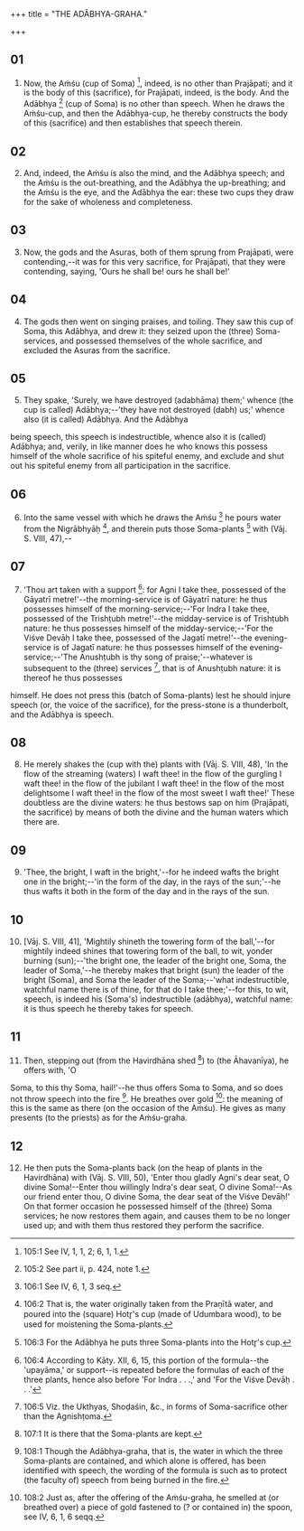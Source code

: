 +++
title = "THE ADÂBHYA-GRAHA."

+++


## 01
1. Now, the Aṁśu (cup of Soma) [^fn_337], indeed, is no other than Prajāpati; and it is the body of this (sacrifice), for Prajāpati, indeed, is the body. And the Adābhya [^fn_338] (cup of Soma) is no other than speech. When he draws the Aṁśu-cup, and then the Adābhya-cup, he thereby constructs the body of this (sacrifice) and then establishes that speech therein.

[^fn_337]: 105:1 See IV, 1, 1, 2; 6, 1, 1.

[^fn_338]: 105:2 See part ii, p. 424, note 1.

## 02
2. And, indeed, the Aṁśu is also the mind, and the Adābhya speech; and the Aṁśu is the out-breathing, and the Adābhya the up-breathing; and the Aṁśu is the eye, and the Adābhya the ear: these two cups they draw for the sake of wholeness and completeness.

## 03
3. Now, the gods and the Asuras, both of them sprung from Prajāpati, were contending,--it was for this very sacrifice, for Prajāpati, that they were contending, saying, 'Ours he shall be! ours he shall be!'

## 04
4. The gods then went on singing praises, and toiling. They saw this cup of Soma, this Adābhya, and drew it: they seized upon the (three) Soma-services, and possessed themselves of the whole sacrifice, and excluded the Asuras from the sacrifice.

## 05
5. They spake, 'Surely, we have destroyed (adabhāma) them;' whence (the cup is called) Adābhya;--'they have not destroyed (dabh) us;' whence also (it is called) Adābhya. And the Adābhya

being speech, this speech is indestructible, whence also it is (called) Adābhya; and, verily, in like manner does he who knows this possess himself of the whole sacrifice of his spiteful enemy, and exclude and shut out his spiteful enemy from all participation in the sacrifice.

## 06
6. Into the same vessel with which he draws the Aṁśu [^fn_339] he pours water from the Nigrābhyāḥ [^fn_340], and therein puts those Soma-plants [^fn_341] with (Vāj. S. VIII, 47),--

[^fn_339]: 106:1 See IV, 6, 1, 3 seq.

[^fn_340]: 106:2 That is, the water originally taken from the Praṇītā water, and poured into the (square) Hotr̥'s cup (made of Udumbara wood), to be used for moistening the Soma-plants.

[^fn_341]: 106:3 For the Adābhya he puts three Soma-plants into the Hotr̥'s cup.

## 07
7. 'Thou art taken with a support [^fn_342]: for Agni I take thee, possessed of the Gāyatrī metre!'--the morning-service is of Gāyatrī nature: he thus possesses himself of the morning-service;--'For Indra I take thee, possessed of the Trishṭubh metre!'--the midday-service is of Trishṭubh nature: he thus possesses himself of the midday-service;--'For the Viśve Devāḥ I take thee, possessed of the Jagatī metre!'--the evening-service is of Jagatī nature: he thus possesses himself of the evening-service;--'The Anushṭubh is thy song of praise;'--whatever is subsequent to the (three) services [^fn_343], that is of Anushṭubh nature: it is thereof he thus possesses

[^fn_342]: 106:4 According to Kāty. XII, 6, 15, this portion of the formula--the 'upayāma,' or support--is repeated before the formulas of each of the three plants, hence also before 'For Indra . . .,' and 'For the Viśve Devāḥ . . .'

[^fn_343]: 106:5 Viz. the Ukthyas, Shoḍaśin, &c., in forms of Soma-sacrifice other than the Agnishṭoma.

himself. He does not press this (batch of Soma-plants) lest he should injure speech (or, the voice of the sacrifice), for the press-stone is a thunderbolt, and the Adābhya is speech.

## 08
8. He merely shakes the (cup with the) plants with (Vāj. S. VIII, 48), 'In the flow of the streaming (waters) I waft thee! in the flow of the gurgling I waft thee! in the flow of the jubilant I waft thee! in the flow of the most delightsome I waft thee! in the flow of the most sweet I waft thee!' These doubtless are the divine waters: he thus bestows sap on him (Prajāpati, the sacrifice) by means of both the divine and the human waters which there are.

## 09
9. 'Thee, the bright, I waft in the bright,'--for he indeed wafts the bright one in the bright;--'in the form of the day, in the rays of the sun;'--he thus wafts it both in the form of the day and in the rays of the sun.

## 10
10. [Vāj. S. VIII, 41], 'Mightily shineth the towering form of the ball,'--for mightily indeed shines that towering form of the ball, to wit, yonder burning (sun);--'the bright one, the leader of the bright one, Soma, the leader of Soma,'--he thereby makes that bright (sun) the leader of the bright (Soma), and Soma the leader of the Soma;--'what indestructible, watchful name there is of thine, for that do I take thee;'--for this, to wit, speech, is indeed his (Soma's) indestructible (adābhya), watchful name: it is thus speech he thereby takes for speech.

## 11
11. Then, stepping out (from the Havirdhāna shed [^fn_344]) to (the Āhavanīya), he offers with, 'O

[^fn_344]: 107:1 It is there that the Soma-plants are kept.

 Soma, to this thy Soma, hail!'--he thus offers Soma to Soma, and so does not throw speech into the fire [^fn_345]. He breathes over gold [^fn_346]: the meaning of this is the same as there (on the occasion of the Aṁśu). He gives as many presents (to the priests) as for the Aṁśu-graha.

[^fn_345]: 108:1 Though the Adābhya-graha, that is, the water in which the three Soma-plants are contained, and which alone is offered, has been identified with speech, the wording of the formula is such as to protect (the faculty of) speech from being burned in the fire.

[^fn_346]: 108:2 Just as, after the offering of the Aṁśu-graha, he smelled at (or breathed over) a piece of gold fastened to (? or contained in) the spoon, see IV, 6, 1, 6 seqq.

## 12
12. He then puts the Soma-plants back (on the heap of plants in the Havirdhāna) with (Vāj. S. VIII, 50), 'Enter thou gladly Agni's dear seat, O divine Soma!--Enter thou willingly Indra's dear seat, O divine Soma!--As our friend enter thou, O divine Soma, the dear seat of the Viśve Devāḥ!' On that former occasion he possessed himself of the (three) Soma services; he now restores them again, and causes them to be no longer used up; and with them thus restored they perform the sacrifice.

